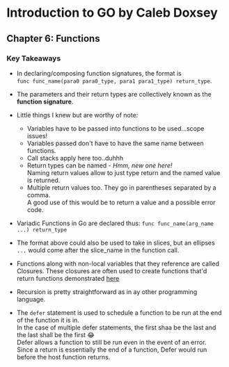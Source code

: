 # Introduction to GO by Caleb Doxsey

## Chapter 6: Functions

### Key Takeaways
- In declaring/composing function signatures, the format is  
`func func_name(para0 para0_type, para1 para1_type) return_type`.

- The parameters and their return types are collectively known as the **function signature**.

- Little things I knew but are worthy of note:  
  - Variables have to be passed into functions to be used...scope issues!
  - Variables passed don't have to have the same name between functions.
  - Call stacks apply here too..duhhh
  - Return types can be named - _Hmm, new one here!_  
  Naming return values allow to just type return and the named value is returned.
  - Multiple return values too. They go in parentheses separated by a comma.  
  A good use of this would be to return a value and a possible error code.

- Variadic Functions in Go are declared thus: `func func_name(arg_name ...) return_type`

- The format above could also be used to take in slices, but an ellipses `...` would come after the slice_name in the function call.

- Functions along with non-local variables that they reference are called Closures. These closures are often used to create functions that'd return functions demonstrated [here](closure_v3.go)

- Recursion is pretty straightforward as in ay other programming language.

- The `defer` statement is used to schedule a function to be run at the end of the function it is in.  
In the case of multiple defer statements, the first shaa be the last and the last shall be the first 😂  
Defer allows a function to still be run even in the event of an error.  
Since a return is essentially the end of a function, Defer would run before the host function returns.
